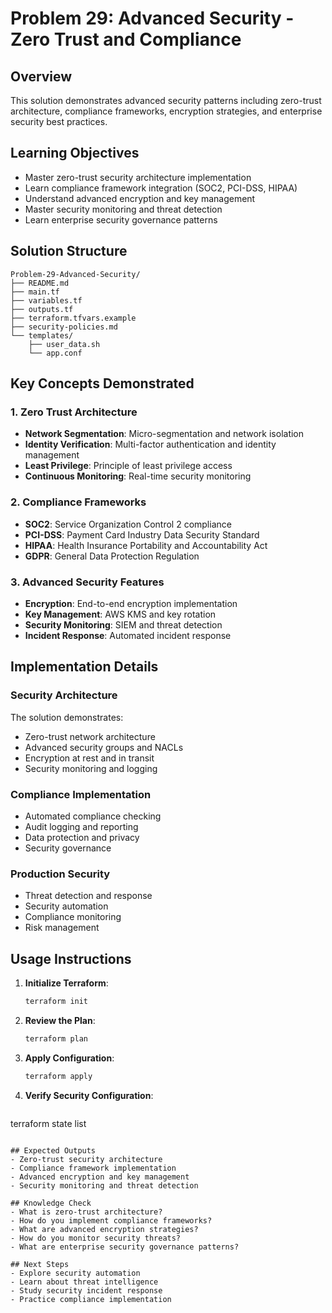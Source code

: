 # Problem 29: Advanced Security - Zero Trust and Compliance

## Overview
This solution demonstrates advanced security patterns including zero-trust architecture, compliance frameworks, encryption strategies, and enterprise security best practices.

## Learning Objectives
- Master zero-trust security architecture implementation
- Learn compliance framework integration (SOC2, PCI-DSS, HIPAA)
- Understand advanced encryption and key management
- Master security monitoring and threat detection
- Learn enterprise security governance patterns

## Solution Structure
```
Problem-29-Advanced-Security/
├── README.md
├── main.tf
├── variables.tf
├── outputs.tf
├── terraform.tfvars.example
├── security-policies.md
└── templates/
    ├── user_data.sh
    └── app.conf
```

## Key Concepts Demonstrated

### 1. Zero Trust Architecture
- **Network Segmentation**: Micro-segmentation and network isolation
- **Identity Verification**: Multi-factor authentication and identity management
- **Least Privilege**: Principle of least privilege access
- **Continuous Monitoring**: Real-time security monitoring

### 2. Compliance Frameworks
- **SOC2**: Service Organization Control 2 compliance
- **PCI-DSS**: Payment Card Industry Data Security Standard
- **HIPAA**: Health Insurance Portability and Accountability Act
- **GDPR**: General Data Protection Regulation

### 3. Advanced Security Features
- **Encryption**: End-to-end encryption implementation
- **Key Management**: AWS KMS and key rotation
- **Security Monitoring**: SIEM and threat detection
- **Incident Response**: Automated incident response

## Implementation Details

### Security Architecture
The solution demonstrates:
- Zero-trust network architecture
- Advanced security groups and NACLs
- Encryption at rest and in transit
- Security monitoring and logging

### Compliance Implementation
- Automated compliance checking
- Audit logging and reporting
- Data protection and privacy
- Security governance

### Production Security
- Threat detection and response
- Security automation
- Compliance monitoring
- Risk management

## Usage Instructions

1. **Initialize Terraform**:
   ```bash
   terraform init
   ```

2. **Review the Plan**:
   ```bash
   terraform plan
   ```

3. **Apply Configuration**:
   ```bash
   terraform apply
   ```

4. **Verify Security Configuration**:
   ```bash
  terraform state list
   ```

## Expected Outputs
- Zero-trust security architecture
- Compliance framework implementation
- Advanced encryption and key management
- Security monitoring and threat detection

## Knowledge Check
- What is zero-trust architecture?
- How do you implement compliance frameworks?
- What are advanced encryption strategies?
- How do you monitor security threats?
- What are enterprise security governance patterns?

## Next Steps
- Explore security automation
- Learn about threat intelligence
- Study security incident response
- Practice compliance implementation
